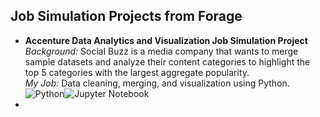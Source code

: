 ## Job Simulation Projects from Forage

* **Accenture Data Analytics and Visualization Job Simulation Project**<br>
  *Background:* Social Buzz is a media company that wants to merge sample datasets and analyze their content categories to highlight the top 5 categories with the largest aggregate popularity.<br>
  *My Job:* Data cleaning, merging, and visualization using Python.![Python](https://img.shields.io/badge/Python-3776AB?style=flat&logo=python&logoColor=white)![Jupyter Notebook](https://img.shields.io/badge/Jupyter-F37626?style=flat&logo=jupyter&logoColor=white)  
* 
